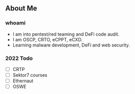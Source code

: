 ## About Me

### whoami

- I am into pentest/red teaming and DeFi code audit.
- I am OSCP, CRTO, eCPPT, eCXD.
- Learning malware development, DeFi and web security.

### 2022 Todo

- [ ] CRTP
- [ ] Sektor7 courses
- [ ] Ethernaut
- [ ] OSWE
